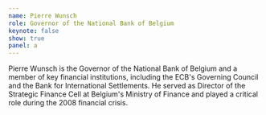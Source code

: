 ```yaml
---
name: Pierre Wunsch
role: Governor of the National Bank of Belgium 
keynote: false
show: true
panel: a
---
```


Pierre Wunsch is the Governor of the National Bank of Belgium and a member of key financial institutions, including the ECB's Governing Council and the Bank for International Settlements. He served as Director of the Strategic Finance Cell at Belgium's Ministry of Finance and played a critical role during the 2008 financial crisis.
